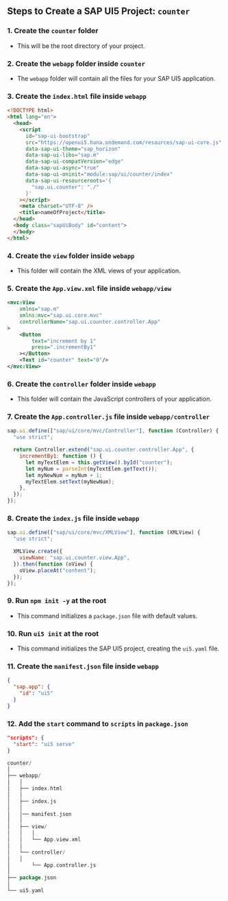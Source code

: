 ## Steps to Create a SAP UI5 Project: `counter`

### 1. Create the `counter` folder
- This will be the root directory of your project.

### 2. Create the `webapp` folder inside `counter`
- The `webapp` folder will contain all the files for your SAP UI5 application.

### 3. Create the `index.html` file inside `webapp`

```html
<!DOCTYPE html>
<html lang="en">
  <head>
    <script
      id="sap-ui-bootstrap"
      src="https://openui5.hana.ondemand.com/resources/sap-ui-core.js"
      data-sap-ui-theme="sap_horizon"
      data-sap-ui-libs="sap.m"
      data-sap-ui-compatVersion="edge"
      data-sap-ui-async="true"
      data-sap-ui-oninit="module:sap/ui/counter/index"
      data-sap-ui-resourceroots='{
        "sap.ui.counter": "./"
      }'
    ></script>
    <meta charset="UTF-8" />
    <title>nameOfProject</title>
  </head>
  <body class="sapUiBody" id="content">
  </body>
</html>
```

### 4. Create the `view` folder inside `webapp`
- This folder will contain the XML views of your application.

### 5. Create the `App.view.xml` file inside `webapp/view`

```xml
<mvc:View
    xmlns="sap.m"
    xmlns:mvc="sap.ui.core.mvc"
    controllerName="sap.ui.counter.controller.App"
>
    <Button
        text="increment by 1"
        press=".incrementBy1"
    ></Button>
    <Text id="counter" text="0"/>
</mvc:View>
```

### 6. Create the `controller` folder inside `webapp`
- This folder will contain the JavaScript controllers of your application.

### 7. Create the `App.controller.js` file inside `webapp/controller`

```javascript
sap.ui.define(["sap/ui/core/mvc/Controller"], function (Controller) {
  "use strict";

  return Controller.extend("sap.ui.counter.controller.App", {
    incrementBy1: function () {
      let myTextElem = this.getView().byId("counter");
      let myNum = parseInt(myTextElem.getText());
      let myNewNum = myNum + 1;
      myTextElem.setText(myNewNum);
    },
  });
});
```

### 8. Create the `index.js` file inside `webapp`

```javascript
sap.ui.define(["sap/ui/core/mvc/XMLView"], function (XMLView) {
  "use strict";

  XMLView.create({
    viewName: "sap.ui.counter.view.App",
  }).then(function (oView) {
    oView.placeAt("content");
  });
});
```

### 9. Run `npm init -y` at the root
- This command initializes a `package.json` file with default values.

### 10. Run `ui5 init` at the root
- This command initializes the SAP UI5 project, creating the `ui5.yaml` file.

### 11. Create the `manifest.json` file inside `webapp`

```json
{
  "sap.app": {
    "id": "ui5"
  }
}
```

### 12. Add the `start` command to `scripts` in `package.json`

```json
"scripts": {
  "start": "ui5 serve"
}
```

```go
counter/
│
├── webapp/
│   │
│   ├── index.html
│   │
│   ├── index.js
│   │
│   │── manifest.json
│   │
│   ├── view/
│   │   │
│   │	└── App.view.xml
│   │
│   └── controller/
│	│
│       └── App.controller.js
│
├── package.json
│
└── ui5.yaml
```


